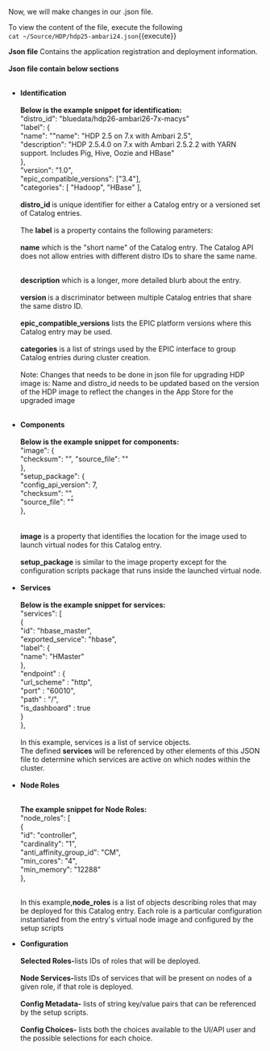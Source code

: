 Now, we will make changes in our .json file.<br>

To view the content of the file, execute the following
<br>`cat ~/Source/HDP/hdp25-ambari24.json`{{execute}}

<b>Json file</b> Contains the application registration and deployment information.<br>
<br>
<strong>Json file contain below sections<br></strong>
<br>
<ul>
  
<li><strong>Identification</strong></li>
<br>
<b>Below is the example snippet for identification:</b>
<br>
"distro_id": "bluedata/hdp26-ambari26-7x-macys"<br>
"label": {<br>
  "name": ""name": "HDP 2.5 on 7.x with Ambari 2.5",<br>
  "description": "HDP 2.5.4.0 on 7.x with Ambari 2.5.2.2 with YARN support. Includes Pig, Hive, Oozie and HBase"<br>
  },<br>
"version": "1.0",<br>
"epic_compatible_versions": ["3.4"],<br>
"categories": [ "Hadoop", "HBase" ],<br>

<br>
<strong>distro_id </strong> is unique identifier for either a Catalog entry or a versioned set of Catalog entries.
<br>
<br>The <strong>label</strong> is a property contains the following parameters:<br>
<br>
<strong>name</strong> which is the "short name" of the Catalog entry. The Catalog API does not allow entries with different distro IDs to share the same name.

<br><strong>description</strong> which is a longer, more detailed blurb about the entry.
<br>
<br><strong>version </strong>is a discriminator between multiple Catalog entries that share the same distro ID.
<br>
<br><strong>epic_compatible_versions</strong> lists the EPIC platform versions where this Catalog entry may be used.
<br>
<br><strong>categories</strong> is a list of strings used by the EPIC interface to group Catalog entries during cluster creation.
<br>
<br>Note: Changes that needs to be done in json file for upgrading HDP image is:
Name and distro_id needs to be updated  based on the version of the HDP
image to reflect the changes in the App Store for the upgraded image<br>

<br>
<li><strong>Components</strong></li>
<br>
<b>Below is the example snippet for components:</b>
<br>
"image": {<br>
 "checksum": "",
        "source_file": ""<br>
},<br>
"setup_package": {<br>
  "config_api_version": 7,
       <br> "checksum": "",
     <br>   "source_file": ""<br>
},<br>
<br>
<br><strong>image</strong>  is a property that identifies the location for the image used to launch virtual nodes for this Catalog entry. 
<br>
<br><strong>setup_package</strong>  is similar to the image property except for the configuration scripts package that runs inside the launched virtual node.

<br>
<br>
<li><strong>Services</strong></li><br>
<b>Below is the example snippet for services:</b>
<br>
"services": [<br>
  {<br>
    "id": "hbase_master",<br>
    "exported_service": "hbase",<br>
    "label": {<br>
      "name": "HMaster"<br>
      },<br>
    "endpoint" : {<br>
      "url_scheme" : "http",<br>
      "port" : "60010",<br>
      "path" : "/",<br>
      "is_dashboard" : true<br>
      }<br>
    },<br>
    
   <br>
  In this example, services is a list of service objects.
<br>The defined <strong>services</strong> will be referenced by other elements of this JSON file to determine which services are active on which nodes  within the cluster. <br>
<br>
<li><strong>Node Roles</strong></li>

<br><b>The example snippet for Node Roles:</b>
<br>
"node_roles": [<br>
  {<br>
    "id": "controller",<br>
    "cardinality": "1",<br>
    "anti_affinity_group_id": "CM",<br>
    "min_cores": "4",<br>
    "min_memory": "12288"<br>
  },<br>
  <br>
  
  In this example,<strong>node_roles</strong>  is a list of objects describing roles that may be deployed for this Catalog entry. Each role is a particular configuration instantiated from the entry's virtual node image and configured by the setup scripts<br>
<li><strong>Configuration</strong></li>
<br>
  <strong>Selected Roles-</strong>lists IDs of roles that will be deployed.<br>
  <br>
  <strong>Node Services-</strong>lists IDs of services that will be present on nodes of a given role, if that role is deployed.<br>
  <br>
  <strong>Config Metadata-</strong> lists of string key/value pairs that can be referenced by the setup scripts.<br>
  <br>
 <strong>Config Choices-</strong> lists both the choices available to the UI/API user and the possible selections for each choice.<br>
</ul>
